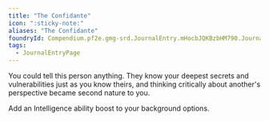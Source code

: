 ```yaml
---
title: "The Confidante"
icon: ":sticky-note:"
aliases: "The Confidante"
foundryId: Compendium.pf2e.gmg-srd.JournalEntry.mHocbJQKBzbHM790.JournalEntryPage.kx1pGg8hGCW9hXKI
tags:
  - JournalEntryPage
---
```

You could tell this person anything. They know your deepest secrets and vulnerabilities just as you know theirs, and thinking critically about another's perspective became second nature to you.

Add an Intelligence ability boost to your background options.